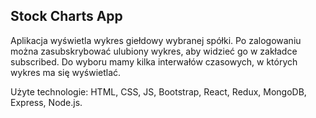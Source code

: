 ## Stock Charts App

Aplikacja wyświetla wykres giełdowy wybranej spółki. Po zalogowaniu można zasubskrybować ulubiony wykres, aby widzieć go w zakładce subscribed. Do wyboru mamy kilka interwałów czasowych, w których wykres ma się wyświetlać.

Użyte technologie: HTML, CSS, JS, Bootstrap, React, Redux, MongoDB, Express, Node.js.
